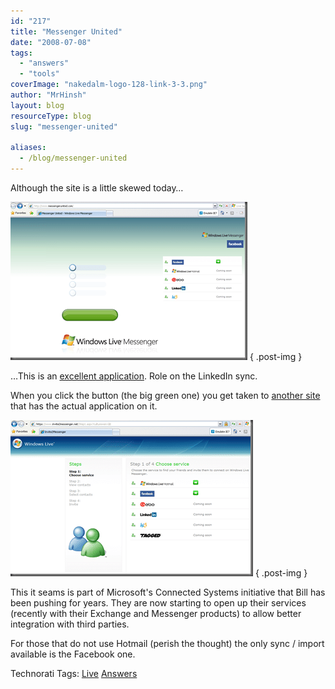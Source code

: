 ```yaml
---
id: "217"
title: "Messenger United"
date: "2008-07-08"
tags:
  - "answers"
  - "tools"
coverImage: "nakedalm-logo-128-link-3-3.png"
author: "MrHinsh"
layout: blog
resourceType: blog
slug: "messenger-united"

aliases:
  - /blog/messenger-united
---
```


Although the site is a little skewed today…

[![image](images/MessengerUnited_6E4C-image_3-1-1.png)](http://www.messengerunited.com/)
{ .post-img }

…This is an [excellent application](http://www.messengerunited.com/). Role on the LinkedIn sync.

When you click the button (the big green one) you get taken to [another site](http://www.messengerunited.com/) that has the actual application on it.

[![image](images/MessengerUnited_6E4C-image_6-2-2.png)](https://www.invite2messenger.net)
{ .post-img }

This it seams is part of Microsoft's Connected Systems initiative that Bill has been pushing for years. They are now starting to open up their services (recently with their Exchange and Messenger products) to allow better integration with third parties.

For those that do not use Hotmail (perish the thought) the only sync / import available is the Facebook one.

Technorati Tags: [Live](http://technorati.com/tags/Live) [Answers](http://technorati.com/tags/Answers)

